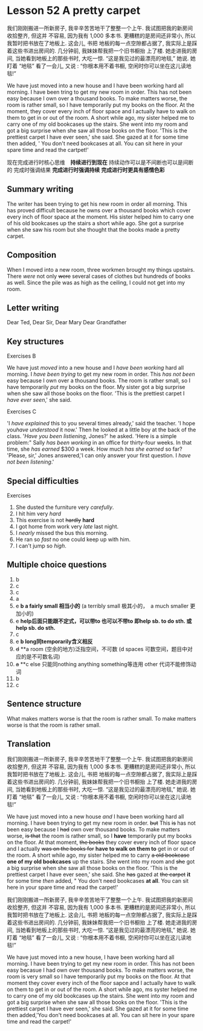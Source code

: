# Lesson 52 A pretty carpet

我们刚刚搬进一所新房子, 我辛辛苦苦地干了整整一个上午. 我试图把我的新房间收拾整齐, 但这并
不容易, 因为我有 1,000 多本书. 更糟糕的是房间还非常小, 所以我暂时把书放在了地板上. 这会儿, 书把
地板的每一点空隙都占据了, 我实际上是踩着这些书进出房间的. 几分钟前, 我妹妹帮我把一个旧书橱抬
上了楼. 她走进我的房间, 当她看到地板上的那些书时, 大吃一惊. “这是我见过的最漂亮的地毯,” 她说.
她盯着 “地毯” 看了一会儿, 又说 : “你根本用不着书橱, 空闲时你可以坐在这儿读地毯!”

We have just moved into a new house and I have been working hard all morning.
I have been tring to get my new room in order.
This has not been easy because I own over a thousand books.
To make matters worse, the room is rather small, so I have temporarily put my books on the floor.
At the moment, they cover every inch of floor space and I actually have to walk on them to get in or out of the room. A short while ago, my sister helped me to carry one of my old bookcases up the stairs.
She went into my room and got a big surprise when she saw all those books on the floor.
'This is the prettiest carpet I have ever seen,' she said.
She gazed at it for some time then added, ' You don't need bookcases at all. You can sit here in your spare time and read the cartpet!'

现在完成进行时核心思维　**持续进行到现在**
持续动作可以是不间断也可以是间断的
完成时强调结果
**完成进行时强调持续**
**完成进行时更具有感情色彩**

## Summary writing

The writer has been trying to get his new room in order all morning.
This has proved difficult because he owns over a thousand books which cover every inch of floor space at the moment.
His sister helped him to carry one of his old bookcases up the stairs a short while ago.
She got a surprise when she saw his room but she thought that the books made a pretty carpet.

## Composition

When I moved into a new room, three workmen brought my things upstairs.
There *were* not only ~~were~~ several  cases of clothes but hundreds of books as well.
Since the pile was as high as the ceiling, I could not get into my room.

## Letter writing

Dear Ted,
Dear Sir,
Dear Mary
Dear Grandfather

## Key structures

Exercises B

We have just *moved* into a new house and I *have been working*  hard all morning. I *have been trying* to get my new room in order. This *has not been* easy because I own over a thousand books. The room is rather small, so I have temporarily *put* my books on the floor. My sister got a big surprise when she saw all those books on the floor. 'This is the prettiest carpet I *have ever seen*,' she said.

Exercises C

'I *have explained* this to you several times already,' said the teacher. 'I hope you*have understood* it now.' Then he looked at a little boy at the back of the class. '*Have you been listiening*, Jones?' he asked. 'Here is a simple problem:" Sally *has been working* in an office for thirty-four weeks. In that time, she *has earned* $300 a week. How much *has she earned* so far? 'Please, sir,' Jones answered,'I can only answer your first question. I  *have not been listening*.'

## Special difficulties

Exercises

1. She dusted the furniture very *carefully*.
2. I hit him very *hard*
3. This exercise is not ~~hardly~~ **hard**
4. I got home from work very *late* last night.
5. I *nearly* missed the bus this morning.
6. He ran so *fast* no one could keep up with him.
7. I can't jump so *high*.

## Multiple choice questions

1. b
2. c
3. c
4. a
5. ~~c~~ **b  a fairly small 相当小的**  (a terribly small 极其小的，　a much smaller 更加小的)
6. ~~c~~ **help后面只能跟不定式，可以带to 也可以不带to 即help sb. to do sth. 或 help sb. do sth.**
7. c
8. ~~c~~ **b long同temporarily含义相反**
9. ~~d~~ **a room (空余的地方)泛指空间，不可数 (d spaces 可数空间，题目中对应的是不可数名词)
10. ~~a~~ **c   else 只能同nothing anything something等连用 other 代词不能修饰动词
11. b
12. c

## Sentence structure

What makes matters worse is that the room is rather small.
To make matters worse is that the room is rather small.

## Translation

我们刚刚搬进一所新房子, 我辛辛苦苦地干了整整一个上午. 我试图把我的新房间收拾整齐, 但这并
不容易, 因为我有 1,000 多本书. 更糟糕的是房间还非常小, 所以我暂时把书放在了地板上. 这会儿, 书把
地板的每一点空隙都占据了, 我实际上是踩着这些书进出房间的. 几分钟前, 我妹妹帮我把一个旧书橱抬
上了楼. 她走进我的房间, 当她看到地板上的那些书时, 大吃一惊. “这是我见过的最漂亮的地毯,” 她说.
她盯着 “地毯” 看了一会儿, 又说 : “你根本用不着书橱, 空闲时你可以坐在这儿读地毯!”

We have just moved into a new house *and* I have been working hard all morning.
I have been trying to get my new room in order. ~~but~~ This ~~is~~ has not been easy because I ~~had~~ own over thousand books.
To make matters worse, ~~is that~~ the room is rather small, so I **have** temporarily put my books on the floor.
At that moment, ~~the books~~ they cover every inch of floor space and I actually  ~~was on the books for~~ **have to walk on them to** get in or out of the room.
A short while ago, my sister helped me to carry ~~a old bookcase~~ **one of my old bookcases** up the stairs.
She went into my room and ~~she~~ got a big surprise when she saw all those books on the floor.
'This is the prettiest carpet I have ever seen,' she said.
She ~~has~~ gazed at ~~the carpet~~ **it**  for some time *then* added, " You don't need bookcases **at all**. You can sit here in your spare time and read the carpet!'

我们刚刚搬进一所新房子, 我辛辛苦苦地干了整整一个上午. 我试图把我的新房间收拾整齐, 但这并
不容易, 因为我有 1,000 多本书. 更糟糕的是房间还非常小, 所以我暂时把书放在了地板上. 这会儿, 书把
地板的每一点空隙都占据了, 我实际上是踩着这些书进出房间的. 几分钟前, 我妹妹帮我把一个旧书橱抬
上了楼. 她走进我的房间, 当她看到地板上的那些书时, 大吃一惊. “这是我见过的最漂亮的地毯,” 她说.
她盯着 “地毯” 看了一会儿, 又说 : “你根本用不着书橱, 空闲时你可以坐在这儿读地毯!”

We have just moved into a new house, I have been working hard all morning.
I have been trying to get my new room in order. This has not been easy becasue I had own over thousand books.
To make matters worse, the room is  very small so I have temporarily put my books on the floor.
At that moment they cover every inch of the floor sapce and I actually have to walk on them to get in or out of the room.
A short while ago, ms syster helped me to carry one of my old bookcases up the stairs.
She went into my room and got a big surprise when she saw all those books on the floor.
'This is the prettiest carpet I have ever seen,' she said.
She gazed at it for some time then added,'You don't need bookcases at all. You can sit here in your spare time and read the carpet!'
